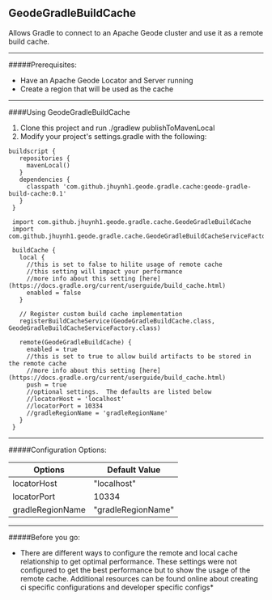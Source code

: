 ## GeodeGradleBuildCache

Allows Gradle to connect to an Apache Geode cluster and use it as a remote build cache.

***
#####Prerequisites:
* Have an Apache Geode Locator and Server running
* Create a region that will be used as the cache
***

####Using GeodeGradleBuildCache
 1. Clone this project and run ./gradlew publishToMavenLocal
 2. Modify  your project's settings.gradle with the following:
 
```
buildscript {
   repositories {
     mavenLocal()  
   }
   dependencies {
     classpath 'com.github.jhuynh1.geode.gradle.cache:geode-gradle-build-cache:0.1'
   }
 }
 
 import com.github.jhuynh1.geode.gradle.cache.GeodeGradleBuildCache
 import com.github.jhuynh1.geode.gradle.cache.GeodeGradleBuildCacheServiceFactory
 
 buildCache {
   local {
     //this is set to false to hilite usage of remote cache
     //this setting will impact your performance
     //more info about this setting [here](https://docs.gradle.org/current/userguide/build_cache.html)
     enabled = false 
   }

   // Register custom build cache implementation
   registerBuildCacheService(GeodeGradleBuildCache.class, GeodeGradleBuildCacheServiceFactory.class)
 
   remote(GeodeGradleBuildCache) {
     enabled = true  
     //this is set to true to allow build artifacts to be stored in the remote cache
     //more info about this setting [here](https://docs.gradle.org/current/userguide/build_cache.html)
     push = true
     //optional settings.  The defaults are listed below
     //locatorHost = 'localhost'
     //locatorPort = 10334
     //gradleRegionName = 'gradleRegionName'
   }
 }
```
***
#####Configuration Options:

 Options | Default Value
 ---       |---
 locatorHost| "localhost"
 locatorPort| 10334
 gradleRegionName| "gradleRegionName"
*** 

#####Before you go:
* There are different ways to configure the remote and local cache relationship to get optimal performance.  These settings were not configured to get the best performance but to show the usage of the remote cache.  Additional resources can be found online about creating ci specific configurations and developer specific configs*

